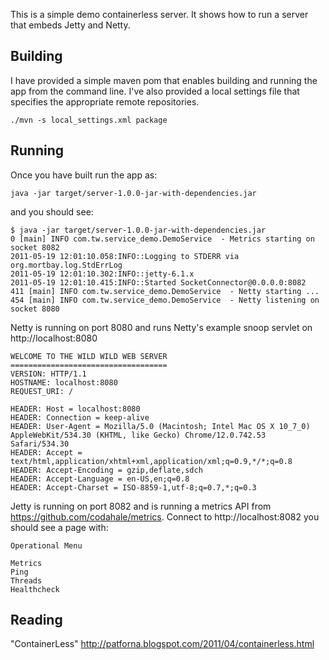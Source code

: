 This is a simple demo containerless server. It shows how to run a server that embeds Jetty and Netty.

Building
--------

I have provided a simple maven pom that enables building and running the app from the command line. I've also provided a local settings file that specifies the appropriate remote repositories. 

    ./mvn -s local_settings.xml package

Running
-------

Once you have built run the app as:

    java -jar target/server-1.0.0-jar-with-dependencies.jar 

and you should see:

    $ java -jar target/server-1.0.0-jar-with-dependencies.jar 
	0 [main] INFO com.tw.service_demo.DemoService  - Metrics starting on socket 8082
	2011-05-19 12:01:10.058:INFO::Logging to STDERR via org.mortbay.log.StdErrLog
	2011-05-19 12:01:10.302:INFO::jetty-6.1.x
	2011-05-19 12:01:10.415:INFO::Started SocketConnector@0.0.0.0:8082
	411 [main] INFO com.tw.service_demo.DemoService  - Netty starting ...
	454 [main] INFO com.tw.service_demo.DemoService  - Netty listening on socket 8080
	
Netty is running on port 8080 and runs Netty's example snoop servlet on http://localhost:8080

	WELCOME TO THE WILD WILD WEB SERVER
	===================================
	VERSION: HTTP/1.1
	HOSTNAME: localhost:8080
	REQUEST_URI: /

	HEADER: Host = localhost:8080
	HEADER: Connection = keep-alive
	HEADER: User-Agent = Mozilla/5.0 (Macintosh; Intel Mac OS X 10_7_0) AppleWebKit/534.30 (KHTML, like Gecko) Chrome/12.0.742.53 Safari/534.30
	HEADER: Accept = text/html,application/xhtml+xml,application/xml;q=0.9,*/*;q=0.8
	HEADER: Accept-Encoding = gzip,deflate,sdch
	HEADER: Accept-Language = en-US,en;q=0.8
	HEADER: Accept-Charset = ISO-8859-1,utf-8;q=0.7,*;q=0.3

Jetty is running on port 8082 and is running a metrics API from https://github.com/codahale/metrics. 
Connect to http://localhost:8082 you should see a page with:

	Operational Menu

	Metrics
	Ping
	Threads
	Healthcheck

Reading
-------

"ContainerLess"
http://patforna.blogspot.com/2011/04/containerless.html